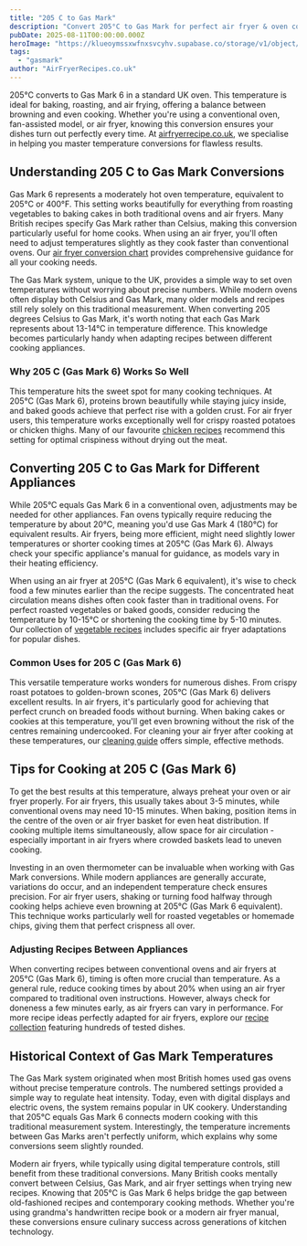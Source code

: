 ```yaml
---
title: "205 C to Gas Mark"
description: "Convert 205°C to Gas Mark for perfect air fryer & oven cooking. Includes UK conversions, baking tips, and temperature guides for flawless results."
pubDate: 2025-08-11T00:00:00.000Z
heroImage: "https://klueoymssxwfnxsvcyhv.supabase.co/storage/v1/object/public/md/205-c-to-gas-mark-16dd95d0.png"
tags:
  - "gasmark"
author: "AirFryerRecipes.co.uk"
---
```


<p>205°C converts to Gas Mark 6 in a standard UK oven. This temperature is ideal for baking, roasting, and air frying, offering a balance between browning and even cooking. Whether you're using a conventional oven, fan-assisted model, or air fryer, knowing this conversion ensures your dishes turn out perfectly every time. At <a href=https://www.airfryerrecipe.co.uk>airfryerrecipe.co.uk</a>, we specialise in helping you master temperature conversions for flawless results.</p>

<h2>Understanding 205 C to Gas Mark Conversions</h2>
<p>Gas Mark 6 represents a moderately hot oven temperature, equivalent to 205°C or 400°F. This setting works beautifully for everything from roasting vegetables to baking cakes in both traditional ovens and air fryers. Many British recipes specify Gas Mark rather than Celsius, making this conversion particularly useful for home cooks. When using an air fryer, you'll often need to adjust temperatures slightly as they cook faster than conventional ovens. Our <a href=https://www.airfryerrecipe.co.uk/air-fryer-conversion-chart>air fryer conversion chart</a> provides comprehensive guidance for all your cooking needs.</p>

<p>The Gas Mark system, unique to the UK, provides a simple way to set oven temperatures without worrying about precise numbers. While modern ovens often display both Celsius and Gas Mark, many older models and recipes still rely solely on this traditional measurement. When converting 205 degrees Celsius to Gas Mark, it's worth noting that each Gas Mark represents about 13-14°C in temperature difference. This knowledge becomes particularly handy when adapting recipes between different cooking appliances.</p>

<h3>Why 205 C (Gas Mark 6) Works So Well</h3>
<p>This temperature hits the sweet spot for many cooking techniques. At 205°C (Gas Mark 6), proteins brown beautifully while staying juicy inside, and baked goods achieve that perfect rise with a golden crust. For air fryer users, this temperature works exceptionally well for crispy roasted potatoes or chicken thighs. Many of our favourite <a href=https://www.airfryerrecipe.co.uk/recipe-category/chicken>chicken recipes</a> recommend this setting for optimal crispiness without drying out the meat.</p>

<h2>Converting 205 C to Gas Mark for Different Appliances</h2>
<p>While 205°C equals Gas Mark 6 in a conventional oven, adjustments may be needed for other appliances. Fan ovens typically require reducing the temperature by about 20°C, meaning you'd use Gas Mark 4 (180°C) for equivalent results. Air fryers, being more efficient, might need slightly lower temperatures or shorter cooking times at 205°C (Gas Mark 6). Always check your specific appliance's manual for guidance, as models vary in their heating efficiency.</p>

<p>When using an air fryer at 205°C (Gas Mark 6 equivalent), it's wise to check food a few minutes earlier than the recipe suggests. The concentrated heat circulation means dishes often cook faster than in traditional ovens. For perfect roasted vegetables or baked goods, consider reducing the temperature by 10-15°C or shortening the cooking time by 5-10 minutes. Our collection of <a href=https://www.airfryerrecipe.co.uk/recipe-category/vegetables>vegetable recipes</a> includes specific air fryer adaptations for popular dishes.</p>

<h3>Common Uses for 205 C (Gas Mark 6)</h3>
<p>This versatile temperature works wonders for numerous dishes. From crispy roast potatoes to golden-brown scones, 205°C (Gas Mark 6) delivers excellent results. In air fryers, it's particularly good for achieving that perfect crunch on breaded foods without burning. When baking cakes or cookies at this temperature, you'll get even browning without the risk of the centres remaining undercooked. For cleaning your air fryer after cooking at these temperatures, our <a href=https://www.airfryerrecipe.co.uk/air-fryer-cleaner>cleaning guide</a> offers simple, effective methods.</p>

<h2>Tips for Cooking at 205 C (Gas Mark 6)</h2>
<p>To get the best results at this temperature, always preheat your oven or air fryer properly. For air fryers, this usually takes about 3-5 minutes, while conventional ovens may need 10-15 minutes. When baking, position items in the centre of the oven or air fryer basket for even heat distribution. If cooking multiple items simultaneously, allow space for air circulation - especially important in air fryers where crowded baskets lead to uneven cooking.</p>

<p>Investing in an oven thermometer can be invaluable when working with Gas Mark conversions. While modern appliances are generally accurate, variations do occur, and an independent temperature check ensures precision. For air fryer users, shaking or turning food halfway through cooking helps achieve even browning at 205°C (Gas Mark 6 equivalent). This technique works particularly well for roasted vegetables or homemade chips, giving them that perfect crispness all over.</p>

<h3>Adjusting Recipes Between Appliances</h3>
<p>When converting recipes between conventional ovens and air fryers at 205°C (Gas Mark 6), timing is often more crucial than temperature. As a general rule, reduce cooking times by about 20% when using an air fryer compared to traditional oven instructions. However, always check for doneness a few minutes early, as air fryers can vary in performance. For more recipe ideas perfectly adapted for air fryers, explore our <a href=https://www.airfryerrecipe.co.uk/recipes>recipe collection</a> featuring hundreds of tested dishes.</p>

<h2>Historical Context of Gas Mark Temperatures</h2>
<p>The Gas Mark system originated when most British homes used gas ovens without precise temperature controls. The numbered settings provided a simple way to regulate heat intensity. Today, even with digital displays and electric ovens, the system remains popular in UK cookery. Understanding that 205°C equals Gas Mark 6 connects modern cooking with this traditional measurement system. Interestingly, the temperature increments between Gas Marks aren't perfectly uniform, which explains why some conversions seem slightly rounded.</p>

<p>Modern air fryers, while typically using digital temperature controls, still benefit from these traditional conversions. Many British cooks mentally convert between Celsius, Gas Mark, and air fryer settings when trying new recipes. Knowing that 205°C is Gas Mark 6 helps bridge the gap between old-fashioned recipes and contemporary cooking methods. Whether you're using grandma's handwritten recipe book or a modern air fryer manual, these conversions ensure culinary success across generations of kitchen technology.</p>